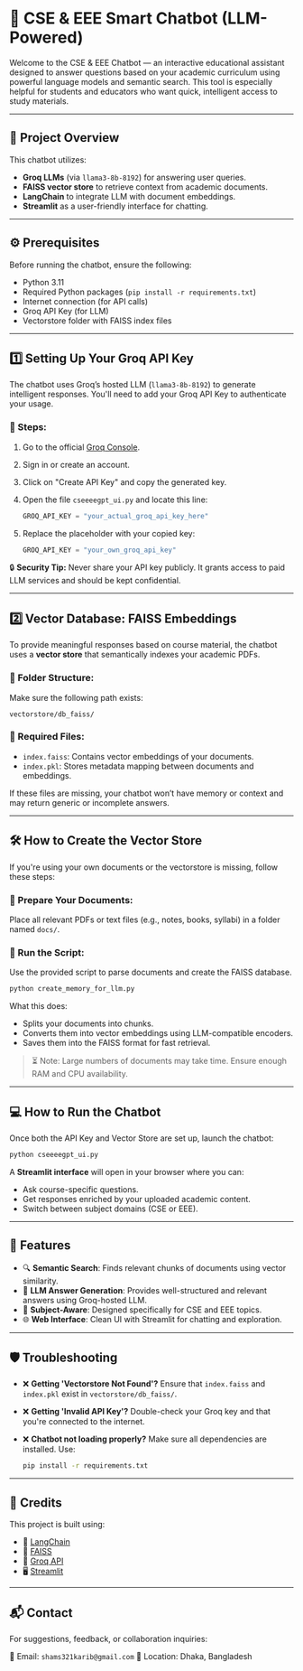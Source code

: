 # 🤖 CSE & EEE Smart Chatbot (LLM-Powered)

Welcome to the CSE & EEE Chatbot — an interactive educational assistant designed to answer questions based on your academic curriculum using powerful language models and semantic search. This tool is especially helpful for students and educators who want quick, intelligent access to study materials.

---

## 🚀 Project Overview

This chatbot utilizes:

* **Groq LLMs** (via `llama3-8b-8192`) for answering user queries.
* **FAISS vector store** to retrieve context from academic documents.
* **LangChain** to integrate LLM with document embeddings.
* **Streamlit** as a user-friendly interface for chatting.

---

## ⚙️ Prerequisites

Before running the chatbot, ensure the following:

* Python 3.11
* Required Python packages (`pip install -r requirements.txt`)
* Internet connection (for API calls)
* Groq API Key (for LLM)
* Vectorstore folder with FAISS index files

---

## 1️⃣ Setting Up Your Groq API Key

The chatbot uses Groq’s hosted LLM (`llama3-8b-8192`) to generate intelligent responses. You'll need to add your Groq API Key to authenticate your usage.

### 🔑 Steps:

1. Go to the official [Groq Console](https://console.groq.com/keys).
2. Sign in or create an account.
3. Click on "Create API Key" and copy the generated key.
4. Open the file `cseeeegpt_ui.py` and locate this line:

   ```python
   GROQ_API_KEY = "your_actual_groq_api_key_here"
   ```
5. Replace the placeholder with your copied key:

   ```python
   GROQ_API_KEY = "your_own_groq_api_key"
   ```

🔒 **Security Tip:** Never share your API key publicly. It grants access to paid LLM services and should be kept confidential.

---

## 2️⃣ Vector Database: FAISS Embeddings

To provide meaningful responses based on course material, the chatbot uses a **vector store** that semantically indexes your academic PDFs.

### 📂 Folder Structure:

Make sure the following path exists:

```
vectorstore/db_faiss/
```

### 📁 Required Files:

* `index.faiss`: Contains vector embeddings of your documents.
* `index.pkl`: Stores metadata mapping between documents and embeddings.

If these files are missing, your chatbot won’t have memory or context and may return generic or incomplete answers.

---

## 🛠️ How to Create the Vector Store

If you're using your own documents or the vectorstore is missing, follow these steps:

### 📜 Prepare Your Documents:

Place all relevant PDFs or text files (e.g., notes, books, syllabi) in a folder named `docs/`.

### 🧠 Run the Script:

Use the provided script to parse documents and create the FAISS database.

```bash
python create_memory_for_llm.py
```

What this does:

* Splits your documents into chunks.
* Converts them into vector embeddings using LLM-compatible encoders.
* Saves them into the FAISS format for fast retrieval.

> ⏳ Note: Large numbers of documents may take time. Ensure enough RAM and CPU availability.

---

## 💻 How to Run the Chatbot

Once both the API Key and Vector Store are set up, launch the chatbot:

```bash
python cseeeegpt_ui.py
```

A **Streamlit interface** will open in your browser where you can:

* Ask course-specific questions.
* Get responses enriched by your uploaded academic content.
* Switch between subject domains (CSE or EEE).

---

## 🧪 Features

* 🔍 **Semantic Search**: Finds relevant chunks of documents using vector similarity.
* 💬 **LLM Answer Generation**: Provides well-structured and relevant answers using Groq-hosted LLM.
* 📘 **Subject-Aware**: Designed specifically for CSE and EEE topics.
* 🌐 **Web Interface**: Clean UI with Streamlit for chatting and exploration.

---

## 🛡️ Troubleshooting

* ❌ **Getting 'Vectorstore Not Found'?**
  Ensure that `index.faiss` and `index.pkl` exist in `vectorstore/db_faiss/`.

* ❌ **Getting 'Invalid API Key'?**
  Double-check your Groq key and that you're connected to the internet.

* ❌ **Chatbot not loading properly?**
  Make sure all dependencies are installed. Use:

  ```bash
  pip install -r requirements.txt
  ```

---

## 🙌 Credits

This project is built using:

* 🧠 [LangChain](https://www.langchain.com/)
* 💾 [FAISS](https://github.com/facebookresearch/faiss)
* 🧪 [Groq API](https://console.groq.com/)
* 🖥️ [Streamlit](https://streamlit.io/)

---

## 📬 Contact

For suggestions, feedback, or collaboration inquiries:

📧 Email: `shams321karib@gmail.com`
📍 Location: Dhaka, Bangladesh

